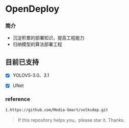 # OpenDeploy
### 简介
- 沉淀积累的部署知识，提高工程能力
- 归纳模型的算法部署工程

## 目前已支持
- [x] YOLOV5-3.0、3.1
- [x] UNet


### reference
    1.https://github.com/Media-Smart/volksdep.git

> If this repository helps you，please star it. Thanks.
